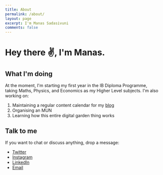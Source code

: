 ```yaml
---
title: About
permalink: /about/
layout: page
excerpt: I'm Manas Sadasivuni
comments: false
---
```


# Hey there ✌, I'm Manas. 

## What I'm doing
At the moment, I'm starting my first year in the IB Diploma Programme, taking Maths, Physics, and Economics as my Higher Level subjects. I'm also working on:

1) Maintaining a regular content calendar for my [blog](https://manassadasivuni.com)
2) Organising an MUN
3) Learning how this entire digital garden thing works

## Talk to me
If you want to chat or discuss anything, drop a message:

- [Twitter](https://twitter.com/sadasivunimanas)
- [Instagram](https://instagram.com/manassadasivuni)
- [LinkedIn](https://www.linkedin.com/in/manas-sadasivuni/)
- [Email](mailto:me@manassadasivuni.com)